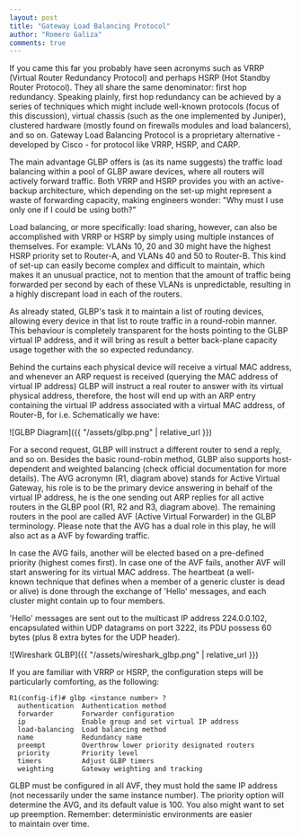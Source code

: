 ```yaml
---
layout: post
title: "Gateway Load Balancing Protocol"
author: "Romero Galiza"
comments: true
---
```


If you came this far you probably have seen acronyms such as VRRP (Virtual Router Redundancy Protocol) and perhaps HSRP (Hot Standby Router Protocol). They all share the same denominator: first hop redundancy. Speaking plainly, first hop redundancy can be achieved by a series of techniques which might include well-known protocols (focus of this discussion), virtual chassis (such as the one implemented by Juniper), clustered hardware (mostly found on firewalls modules and load balancers), and so on. Gateway Load Balancing Protocol is a proprietary alternative - developed by Cisco - for protocol like VRRP, HSRP, and CARP.

The main advantage GLBP offers is (as its name suggests) the traffic load balancing within a pool of GLBP aware devices, where all routers will actively forward traffic. Both VRRP and HSRP provides you with an active-backup architecture, which depending on the set-up might represent a waste of forwarding capacity, making engineers wonder: "Why must I use only one if I could be using both?"

Load balancing, or more specifically: load sharing, however, can also be accomplished with VRRP or HSRP by simply using multiple instances of themselves. For example: VLANs 10, 20 and 30 might have the highest HSRP priority set to Router-A, and VLANs 40 and 50 to Router-B. This kind of set-up can easily become complex and difficult to maintain, which makes it an unusual practice, not to mention that the amount of traffic being forwarded per second by each of these VLANs is unpredictable, resulting in a highly discrepant load in each of the routers.

As already stated, GLBP's task it to maintain a list of routing devices, allowing every device in that list to route traffic in a round-robin manner. This behaviour is completely transparent for the hosts pointing to the GLBP virtual IP address, and it will bring as result a better back-plane capacity usage together with the so expected redundancy.

Behind the curtains each physical device will receive a virtual MAC address, and whenever an ARP request is received (querying the MAC address of virtual IP address) GLBP will instruct a real router to answer with its virtual physical address, therefore, the host will end up with an ARP entry containing the virtual IP address associated with a virtual MAC address, of Router-B, for i.e. Schematically we have:

![GLBP Diagram]({{ "/assets/glbp.png" | relative_url }})

For a second request, GLBP will instruct a different router to send a reply, and so on. Besides the basic round-robin method, GLBP also supports host-dependent and weighted balancing (check official documentation for more details). The AVG acronymn (R1, diagram above) stands for Active Virtual Gateway, his role is to be the primary device answering in behalf of the virtual IP address, he is the one sending out ARP replies for all active routers in the GLBP pool (R1, R2 and R3, diagram above). The remaining routers in the pool are called AVF (Active Virtual Forwarder) in the GLBP terminology. Please note that the AVG has a dual role in this play, he will also act as a AVF by fowarding traffic.

In case the AVG fails, another will be elected based on a pre-defined priority (highest comes first). In case one of the AVF fails, another AVF will start answering for its virtual MAC address. The heartbeat (a well-known technique that defines when a member of a generic cluster is dead or alive) is done through the exchange of 'Hello' messages, and each cluster might contain up to four members.

'Hello' messages are sent out to the multicast IP address 224.0.0.102, encapsulated within UDP datagrams on port 3222, its PDU possess 60 bytes (plus 8 extra bytes for the UDP header).

![Wireshark GLBP]({{ "/assets/wireshark_glbp.png" | relative_url }})

If you are familiar with VRRP or HSRP, the configuration steps will be particularly comforting, as the following:

```
R1(config-if)# glbp <instance number> ?
  authentication  Authentication method
  forwarder       Forwarder configuration
  ip              Enable group and set virtual IP address
  load-balancing  Load balancing method
  name            Redundancy name
  preempt         Overthrow lower priority designated routers
  priority        Priority level
  timers          Adjust GLBP timers
  weighting       Gateway weighting and tracking
```

GLBP must be configured in all AVF, they must hold the same IP address (not necessarily under the same instance number). The priority option will determine the AVG, and its default value is 100. You also might want to set up preemption. Remember: deterministic environments are easier to maintain over time.